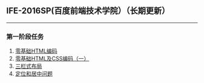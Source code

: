 ## IFE-2016SP(百度前端技术学院）（长期更新） ##


----------

### 第一阶段任务  ###

 1. [零基础HTML编码](https://github.com/th720309/IFE-2016SP/blob/master/index1.html)
 2. [零基础HTML及CSS编码（一）](https://github.com/th720309/IFE-2016SP/blob/master/index2.html)
 3. [三栏式布局](https://github.com/th720309/IFE-2016SP/blob/master/index3.html)
 4. [定位和居中问题](https://github.com/th720309/IFE-2016SP/blob/master/index4.html)
